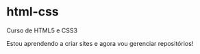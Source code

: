 # html-css
 Curso de HTML5 e CSS3

 Estou  aprendendo a criar sites e agora vou gerenciar repositórios!
